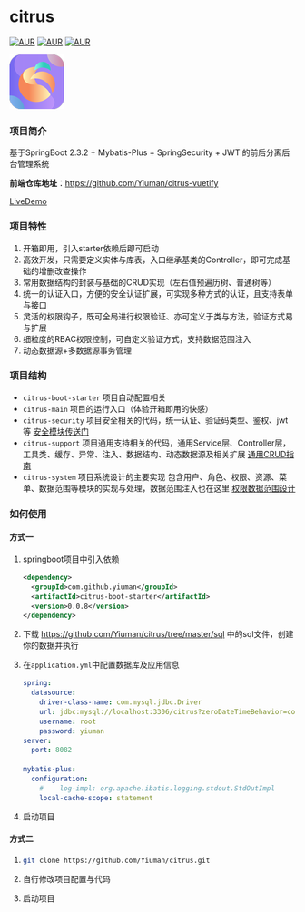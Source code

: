 

# citrus

[![AUR](https://img.shields.io/badge/license-Apache%20License%202.0-blue.svg)](https://github.com/Yiuman/citrus/blob/master/LICENSE)  [![AUR](https://img.shields.io/badge/spring--boot-2.3.2-release.svg)](http://spring.io/projects/spring-boot)  [![AUR](https://img.shields.io/badge/mybatis--plus-3.4.1-blue.svg)](http://mp.baomidou.com)

![logo](./logo.png)

### 项目简介

基于SpringBoot 2.3.2 + Mybatis-Plus + SpringSecurity + JWT 的前后分离后台管理系统

**前端仓库地址**：https://github.com/Yiuman/citrus-vuetify

[LiveDemo](http://42.192.95.146/#/login)



### 项目特性

1. 开箱即用，引入starter依赖后即可启动
2. 高效开发，只需要定义实体与库表，入口继承基类的Controller，即可完成基础的增删改查操作
3. 常用数据结构的封装与基础的CRUD实现（左右值预遍历树、普通树等）
4. 统一的认证入口，方便的安全认证扩展，可实现多种方式的认证，且支持表单与接口
5. 灵活的权限钩子，既可全局进行权限验证、亦可定义于类与方法，验证方式易与扩展
6. 细粒度的RBAC权限控制，可自定义验证方式，支持数据范围注入
7. 动态数据源+多数据源事务管理



### 项目结构

- `citrus-boot-starter` 项目自动配置相关
- `citrus-main` 项目的运行入口（体验开箱即用的快感）
- `citrus-security` 项目安全相关的代码，统一认证、验证码类型、鉴权、jwt等  [安全模块传送门](https://github.com/Yiuman/citrus/tree/master/doc/安全模块设计.md)
- `citrus-support` 项目通用支持相关的代码，通用Service层、Controller层，工具类、缓存、异常、注入、数据结构、动态数据源及相关扩展 [通用CRUD指南](https://github.com/Yiuman/citrus/tree/master/doc/通用CRUD指南.md)
- `citrus-system` 项目系统设计的主要实现  包含用户、角色、权限、资源、菜单、数据范围等模块的实现与处理，数据范围注入也在这里 [权限数据范围设计](https://github.com/Yiuman/citrus/tree/master/doc/权限设计.md)



### 如何使用

#### 方式一

 1. springboot项目中引入依赖

    ```xml
    <dependency>
      <groupId>com.github.yiuman</groupId>
      <artifactId>citrus-boot-starter</artifactId>
      <version>0.0.8</version>
    </dependency>
    ```

2. 下载 https://github.com/Yiuman/citrus/tree/master/sql  中的sql文件，创建你的数据并执行

3. 在`application.yml`中配置数据库及应用信息

    ```yml
    spring:
      datasource:
        driver-class-name: com.mysql.jdbc.Driver
        url: jdbc:mysql://localhost:3306/citrus?zeroDateTimeBehavior=convertToNull&characterEncoding=UTF-8
        username: root
        password: yiuman
    server:
      port: 8082
    
    mybatis-plus:
      configuration:
        #    log-impl: org.apache.ibatis.logging.stdout.StdOutImpl
        local-cache-scope: statement
    ```

4. 启动项目

#### 方式二

1. ```sh
   git clone https://github.com/Yiuman/citrus.git
   ```

2. 自行修改项目配置与代码

3. 启动项目













